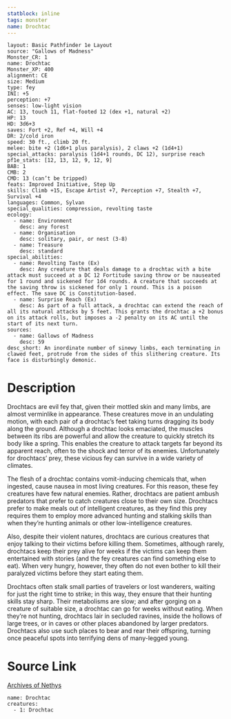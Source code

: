 ```yaml
---
statblock: inline
tags: monster
name: Drochtac
---
```

```statblock
layout: Basic Pathfinder 1e Layout
source: "Gallows of Madness"
Monster_CR: 1
name: Drochtac
Monster_XP: 400
alignment: CE
size: Medium
type: fey
INI: +5
perception: +7
senses: low-light vision
AC: 13, touch 11, flat-footed 12 (dex +1, natural +2)
HP: 13
HD: 3d6+3
saves: Fort +2, Ref +4, Will +4
DR: 2/cold iron
speed: 30 ft., climb 20 ft.
melee: bite +2 (1d6+1 plus paralysis), 2 claws +2 (1d4+1)
special_attacks: paralysis (1d4+1 rounds, DC 12), surprise reach
pf1e_stats: [12, 13, 12, 9, 12, 9]
BAB: 1
CMB: 2
CMD: 13 (can’t be tripped)
feats: Improved Initiative, Step Up
skills: Climb +15, Escape Artist +7, Perception +7, Stealth +7, Survival +4
languages: Common, Sylvan
special_qualities: compression, revolting taste
ecology:
  - name: Environment
    desc: any forest
  - name: Organisation
    desc: solitary, pair, or nest (3-8)
  - name: Treasure
    desc: standard
special_abilities:
  - name: Revolting Taste (Ex)
    desc: Any creature that deals damage to a drochtac with a bite attack must succeed at a DC 12 Fortitude saving throw or be nauseated for 1 round and sickened for 1d4 rounds. A creature that succeeds at the saving throw is sickened for only 1 round. This is a poison effect. The save DC is Constitution-based.
  - name: Surprise Reach (Ex)
    desc: As part of a full attack, a drochtac can extend the reach of all its natural attacks by 5 feet. This grants the drochtac a +2 bonus on its attack rolls, but imposes a -2 penalty on its AC until the start of its next turn.
sources:
  - name: Gallows of Madness
    desc: 59
desc_short: An inordinate number of sinewy limbs, each terminating in clawed feet, protrude from the sides of this slithering creature. Its face is disturbingly demonic.
```
# Description
Drochtacs are evil fey that, given their mottled skin and many limbs, are almost verminlike in appearance. These creatures move in an undulating motion, with each pair of a drochtac’s feet taking turns dragging its body along the ground. Although a drochtac looks emaciated, the muscles between its ribs are powerful and allow the creature to quickly stretch its body like a spring. This enables the creature to attack targets far beyond its apparent reach, often to the shock and terror of its enemies. Unfortunately for drochtacs’ prey, these vicious fey can survive in a wide variety of climates.

The flesh of a drochtac contains vomit-inducing chemicals that, when ingested, cause nausea in most living creatures. For this reason, these fey creatures have few natural enemies. Rather, drochtacs are patient ambush predators that prefer to catch creatures close to their own size. Drochtacs prefer to make meals out of intelligent creatures, as they find this prey requires them to employ more advanced hunting and stalking skills than when they’re hunting animals or other low-intelligence creatures.

Also, despite their violent natures, drochtacs are curious creatures that enjoy talking to their victims before killing them. Sometimes, although rarely, drochtacs keep their prey alive for weeks if the victims can keep them entertained with stories (and the fey creatures can find something else to eat). When very hungry, however, they often do not even bother to kill their paralyzed victims before they start eating them.

Drochtacs often stalk small parties of travelers or lost wanderers, waiting for just the right time to strike; in this way, they ensure that their hunting skills stay sharp. Their metabolisms are slow; and after gorging on a creature of suitable size, a drochtac can go for weeks without eating. When they’re not hunting, drochtacs lair in secluded ravines, inside the hollows of large trees, or in caves or other places abandoned by larger predators. Drochtacs also use such places to bear and rear their offspring, turning once peaceful spots into terrifying dens of many-legged young.
# Source Link
[Archives of Nethys](https://aonprd.com/MonsterDisplay.aspx?ItemName=Drochtac)
```encounter-table
name: Drochtac
creatures:
  - 1: Drochtac
```
